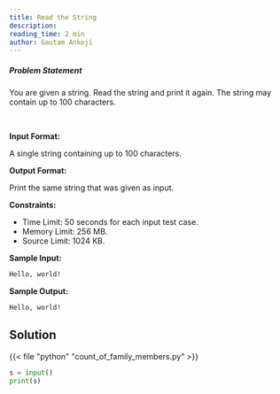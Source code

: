 ```yaml
---
title: Read the String
description:
reading_time: 2 min
author: Gautam Ankoji
---
```


##### Problem Statement

You are given a string. Read the string and print it again. The string may
contain up to 100 characters.

</br>

**Input Format:**

A single string containing up to 100 characters.

**Output Format:**

Print the same string that was given as input.

**Constraints:**

* Time Limit: 50 seconds for each input test case.
* Memory Limit: 256 MB.
* Source Limit: 1024 KB.

**Sample Input:**

```txt
Hello, world!
```

**Sample Output:**

```txt
Hello, world!
```

## Solution

<!-- **Approach:** -->

{{< file "python" "count_of_family_members.py" >}}

```py
s = input()
print(s)
```
